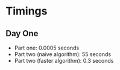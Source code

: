 # Timings

## Day One

* Part one: 0.0005 seconds
* Part two (naive algorithm): 55 seconds
* Part two (faster algorithm): 0.3 seconds

